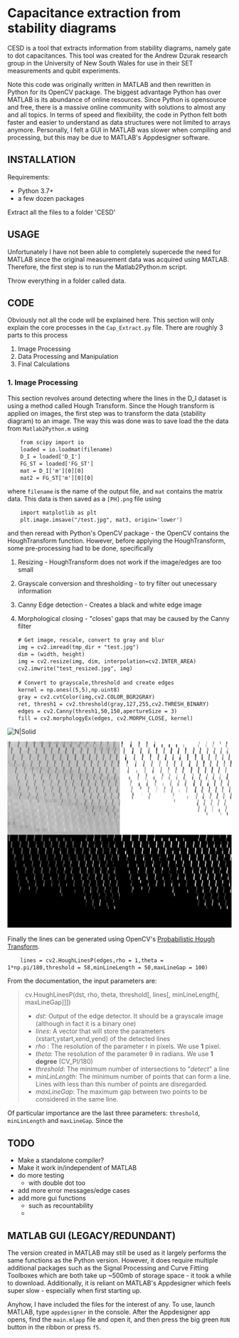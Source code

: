 # Capacitance extraction from stability diagrams
CESD is a tool that extracts information from stability diagrams, namely gate to dot capacitances. This tool was created for the Andrew Dzurak research group in the University of New South Wales for use in their SET measurements and qubit experiments. 

Note this code was originally written in MATLAB and then rewritten in Python for its OpenCV package. The biggest advantage Python has over MATLAB is its abundance of online resources. Since Python is opensource and free, there is a massive online community with solutions to almost any and all topics. In terms of speed and flexibility, the code in Python felt both faster and easier to understand as data structures were not limited to arrays anymore. Personally, I felt a GUI in MATLAB was slower when compiling and processing, but this may be due to MATLAB's Appdesigner software.

## INSTALLATION
Requirements:
- Python 3.7+
- a few dozen packages

Extract all the files to a folder 'CESD' 

## USAGE
Unfortunately I have not been able to completely supercede the need for MATLAB since the original measurement data was acquired using MATLAB. Therefore, the first step is to run the Matlab2Python.m script. 

Throw everything in a folder called data. 

## CODE
Obviously not all the code will be explained here. This section will only explain the core processes in the `Cap_Extract.py` file. There are roughly 3 parts to this process
 

 1. Image Processing
 2. Data Processing and Manipulation
 3. Final Calculations

### 1. Image Processing

This section revolves around detecting where the lines in the D_I dataset is using a method called Hough Transform. Since the Hough transform is applied on images, the first step was to transform the data (stability diagram) to an image. The way this was done was to save load the the data from `Matlab2Python.m` using  

		from scipy import io
        loaded = io.loadmat(filename)
        D_I = loaded['D_I']
        FG_ST = loaded['FG_ST']
        mat = D_I['m'][0][0]
        mat2 = FG_ST['m'][0][0]

 where `filename` is the name of the output file, and `mat` contains the matrix data. This data is then saved as a `[PH].png` file using
					
		import matplotlib as plt
		plt.image.imsave("/test.jpg", mat3, origin='lower')
and then reread with Python's OpenCV package - the OpenCV contains the HoughTransform function. However, before applying the HoughTransform, some pre-processing had to be done, specifically

 1. Resizing -  HoughTransform does not work if the image/edges are too small
 2. Grayscale conversion and thresholding - to try filter out unecessary information
 3. Canny Edge detection - Creates a black and white edge image
 4. Morphological closing - "closes' gaps that may be caused by the Canny filter

        # Get image, rescale, convert to gray and blur
        img = cv2.imread(tmp_dir + "test.jpg")
        dim = (width, height)
        img = cv2.resize(img, dim, interpolation=cv2.INTER_AREA)
        cv2.imwrite("test_resized.jpg", img)
       
        # Convert to grayscale,threshold and create edges
        kernel = np.ones((5,5),np.uint8)
        gray = cv2.cvtColor(img,cv2.COLOR_BGR2GRAY)
        ret, thresh1 = cv2.threshold(gray,127,255,cv2.THRESH_BINARY)
        edges = cv2.Canny(thresh1,50,150,apertureSize = 3)
        fill = cv2.morphologyEx(edges, cv2.MORPH_CLOSE, kernel)
![N|Solid](https://photos.google.com/share/AF1QipOi8FdfMbrKt-NlOnnJPG5ILlaUYpbbDX740Khez3u8v6cN_lDEIG8Z-Q5flunMnQ/photo/AF1QipMVliqa6C5H01fQ3FT3ME8pqHDhV2PdoPVLgfXi?key=dnRQc0Raa3ExdGF6QThMcktCOFBLdVF6MFMtWUJ3)


![screenshot](https://github.com/Wingmore/CESD/blob/master/CESD_Documentation/pre-processing.png)


Finally the lines can be generated using OpenCV's [Probabilistic Hough Transform](https://docs.opencv.org/3.4/d9/db0/tutorial_hough_lines.html). 

		lines = cv2.HoughLinesP(edges,rho = 1,theta = 1*np.pi/180,threshold = 58,minLineLength = 50,maxLineGap = 100)
From the documentation, the input parameters are: 
>cv.HoughLinesP(dst, rho, theta, threshold[, lines[, minLineLength[, maxLineGap]]])
> -   _dst_: Output of the edge detector. It should be a grayscale image (although in fact it is a binary one)
> -   _lines_: A vector that will store the parameters  (xstart,ystart,xend,yend)  of the detected lines
>-   _rho_  : The resolution of the parameter  r  in pixels. We use  **1**  pixel.
>-   _theta_: The resolution of the parameter  θ  in radians. We use  **1 degree**  (CV_PI/180)
>-   _threshold_: The minimum number of intersections to "*detect*" a line
>-   _minLinLength_: The minimum number of points that can form a line. Lines with less than this number of points are disregarded.
>-   _maxLineGap_: The maximum gap between two points to be considered in the same line.

Of particular importance are the last three parameters: `threshold`, `minLinLength` and `maxLineGap`. Since the 


## TODO

- Make a standalone compiler?
- Make it work in/independent of MATLAB
- do more testing
	- with double dot too
- add more error messages/edge cases
- add more gui functions
	- such as recountability
	- 

## MATLAB GUI (LEGACY/REDUNDANT)
The version created in MATLAB may still be used as it largely performs the same functions as the Python version. However, it does require multiple additional packages such as the Signal Processing and Curve Fitting Toolboxes which are both take up ~500mb of storage space - it took a while to download. Additionally, it is reliant on MATLAB's Appdesigner which feels super slow - especially when first starting up.

Anyhow, I have included the files for the interest of any. To use, launch MATLAB, type `appdesigner` in the console. After the Appdesigner app opens, find the `main.mlapp` file and open it, and then press the big green `RUN` button in the ribbon or press `f5`. 

